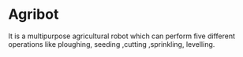 # Agribot
It is a multipurpose agricultural robot which can perform five different operations like ploughing, seeding ,cutting ,sprinkling, levelling.
